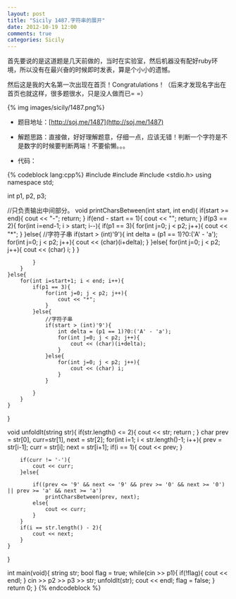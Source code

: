 ```yaml
---
layout: post
title: "Sicily 1487.字符串的展开"
date: 2012-10-19 12:00
comments: true
categories: Sicily
---
```


首先要说的是这道题是几天前做的，当时在实验室，然后机器没有配好ruby环境，所以没有在最兴奋的时候即时发表，算是个小小的遗憾。

然后这是我的大名第一次出现在首页！Congratulations！（后来才发现名字出在首页也就这样，很多题很水，只是没人做而已= =）

{% img images/sicily/1487.png%}

* 题目地址：[http://soj.me/1487](http://soj.me/1487)

* 解题思路：直接做，好好理解题意，仔细一点，应该无错！判断一个字符是不是数字的时候要判断两端！不要偷懒。。。

* 代码：

{% codeblock lang:cpp%}
#include <iostream>
#include <string>
#include <stdio.h>
using namespace std;


int p1, p2, p3;

//只负责输出中间部分。
void printCharsBetween(int start, int end){
	if(start >= end){
		cout << "-";
		return;
	}
	if(end - start == 1){
		cout << "";
		return;
	}
	if(p3 == 2){
		for(int i=end-1; i > start; i--){
			if(p1 == 3){
				for(int j=0; j < p2; j++){
					cout << "*";
				}
			}else{
				//字符子串
				if(start > (int)'9'){
					int delta = (p1 == 1)?0:('A' - 'a');
					for(int j=0; j < p2; j++){
						cout << (char)(i+delta);
					}
				}else{
					for(int j=0; j < p2; j++){
						cout << (char) i;
					}
				}

			}
		}		
	}else{
		for(int i=start+1; i < end; i++){
			if(p1 == 3){
				for(int j=0; j < p2; j++){
					cout << "*";
				}
			}else{
				//字符子串
				if(start > (int)'9'){
					int delta = (p1 == 1)?0:('A' - 'a');
					for(int j=0; j < p2; j++){
						cout << (char)(i+delta);
					}
				}else{
					for(int j=0; j < p2; j++){
						cout << (char) i;
					}
				}

			}
		}
	}

}

void unfoldIt(string str){
	if(str.length() <= 2){
		cout << str;
		return ;
	}
	char prev = str[0], curr=str[1], next = str[2];
	for(int i=1; i < str.length()-1; i++){
		prev = str[i-1];
		curr = str[i];
		next = str[i+1];
		if(i == 1){
			cout << prev;
		}

		if(curr != '-'){
			cout << curr;
		}else{

			if((prev <= '9' && next <= '9' && prev >= '0' && next >= '0') || prev >= 'a' && next >= 'a')
				printCharsBetween(prev, next);
			else{
				cout << curr;
			}
		}
		if(i == str.length() - 2){
			cout << next;
		}
	}
	
}

int main(void){
	string str;
	bool flag = true;
	while(cin >> p1){
		if(!flag){
			cout << endl;
		}
		cin >> p2 >> p3 >> str;
		unfoldIt(str);
		cout << endl;
		flag = false;
	}
	return 0;
}
{% endcodeblock %}